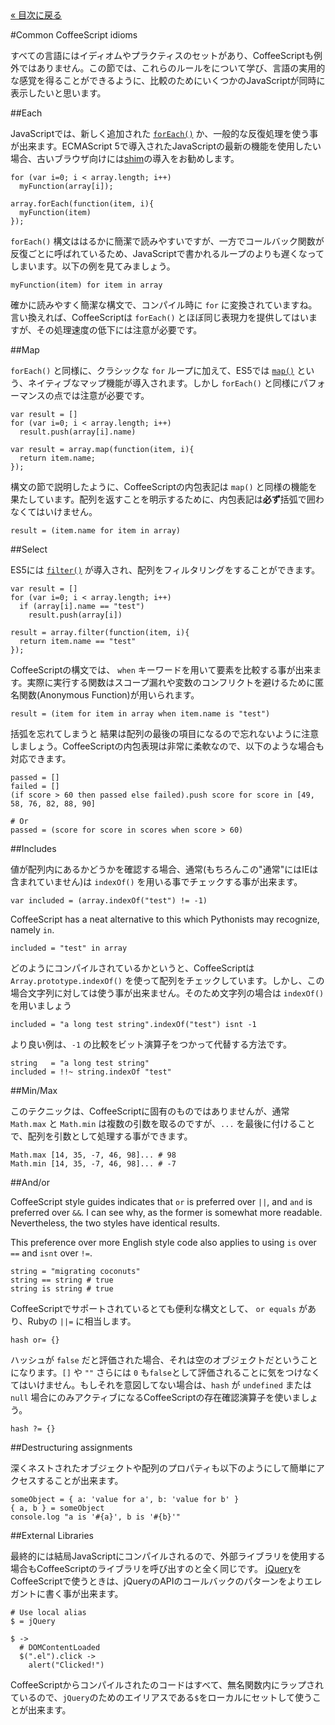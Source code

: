 <div class="back"><a href="index.html">&laquo; 目次に戻る</a></div>

#Common CoffeeScript idioms

すべての言語にはイディオムやプラクティスのセットがあり、CoffeeScriptも例外ではありません。この節では、これらのルールをについて学び、言語の実用的な感覚を得ることができるように、比較のためにいくつかのJavaScriptが同時に表示したいと思います。


##Each

JavaScriptでは、新しく追加された [`forEach()`](https://developer.mozilla.org/en/JavaScript/Reference/Global_Objects/array/foreach) か、一般的な反復処理を使う事が出来ます。ECMAScript 5で導入されたJavaScriptの最新の機能を使用したい場合、古いブラウザ向けには[shim](https://github.com/kriskowal/es5-shim)の導入をお勧めします。
    
    for (var i=0; i < array.length; i++)
      myFunction(array[i]);
      
    array.forEach(function(item, i){
      myFunction(item)
    });

`forEach()` 構文ははるかに簡潔で読みやすいですが、一方でコールバック関数が反復ごとに呼ばれているため、JavaScriptで書かれるループのよりも遅くなってしまいます。以下の例を見てみましょう。

<span class="csscript"></span>
      
    myFunction(item) for item in array
    
確かに読みやすく簡潔な構文で、コンパイル時に `for` に変換されていますね。言い換えれば、CoffeeScriptは `forEach()` とほぼ同じ表現力を提供してはいますが、その処理速度の低下には注意が必要です。
    
##Map

`forEach()` と同様に、クラシックな `for` ループに加えて、ES5では [`map()`](https://developer.mozilla.org/en/JavaScript/Reference/Global_Objects/Array/map) という、ネイティブなマップ機能が導入されます。しかし `forEach()` と同様にパフォーマンスの点では注意が必要です。

    var result = []
    for (var i=0; i < array.length; i++)
      result.push(array[i].name)

    var result = array.map(function(item, i){
      return item.name;
    });

構文の節で説明したように、CoffeeScriptの内包表記は `map()` と同様の機能を果たしています。配列を返すことを明示するために、内包表記は**必ず**括弧で囲わなくてはいけません。

<span class="csscript"></span>

    result = (item.name for item in array)

##Select

ES5には [`filter()`](https://developer.mozilla.org/en/JavaScript/Reference/Global_Objects/array/filter) が導入され、配列をフィルタリングをすることができます。
    
    var result = []
    for (var i=0; i < array.length; i++)
      if (array[i].name == "test")
        result.push(array[i])

    result = array.filter(function(item, i){
      return item.name == "test"
    });

CoffeeScriptの構文では、 `when` キーワードを用いて要素を比較する事が出来ます。実際に実行する関数はスコープ漏れや変数のコンフリクトを避けるために匿名関数(Anonymous Function)が用いられます。

<span class="csscript"></span>

    result = (item for item in array when item.name is "test")

括弧を忘れてしまうと 結果は配列の最後の項目になるので忘れないように注意しましょう。CoffeeScriptの内包表現は非常に柔軟なので、以下のような場合も対応できます。

<span class="csscript"></span>

    passed = []
    failed = []
    (if score > 60 then passed else failed).push score for score in [49, 58, 76, 82, 88, 90]
    
    # Or
    passed = (score for score in scores when score > 60)

##Includes

値が配列内にあるかどうかを確認する場合、通常(もちろんこの"通常"にはIEは含まれていません)は `indexOf()` を用いる事でチェックする事が出来ます。<!-- "I don't wanna even translate this as it doesn't make any sense to support IE" which rather mind-bogglingly still requires a shim, as Internet Explorer hasn't implemented it. -->

    var included = (array.indexOf("test") != -1)

CoffeeScript has a neat alternative to this which Pythonists may recognize, namely `in`.

<span class="csscript"></span>
    
    included = "test" in array

どのようにコンパイルされているかというと、CoffeeScriptは `Array.prototype.indexOf()` を使って配列をチェックしています。しかし、この場合文字列に対しては使う事が出来ません。そのため文字列の場合は `indexOf()` を用いましょう

<span class="csscript"></span>

    included = "a long test string".indexOf("test") isnt -1

より良い例は、`-1` の比較をビット演算子をつかって代替する方法です。

<span class="csscript"></span>
    
    string   = "a long test string"
    included = !!~ string.indexOf "test"
    
##Min/Max

このテクニックは、CoffeeScriptに固有のものではありませんが、通常 `Math.max` と `Math.min` は複数の引数を取るのですが、`...` を最後に付けることで、配列を引数として処理する事ができます。

<span class="csscript"></span>

    Math.max [14, 35, -7, 46, 98]... # 98
    Math.min [14, 35, -7, 46, 98]... # -7

##And/or

CoffeeScript style guides indicates that `or` is preferred over `||`, and `and` is preferred over `&&`. I can see why, as the former is somewhat more readable. Nevertheless, the two styles have identical results.  

This preference over more English style code also applies to using `is` over `==` and `isnt` over `!=`.
    
<span class="csscript"></span>

    string = "migrating coconuts"
    string == string # true
    string is string # true
    
CoffeeScriptでサポートされているとても便利な構文として、 `or equals` があり、Rubyの `||=` に相当します。
    
<span class="csscript"></span>

    hash or= {}
    
ハッシュが `false` だと評価された場合、それは空のオブジェクトだということになります。`[]` や `""` さらには `0` も`false`として評価されることに気をつけなくてはいけません。もしそれを意図してない場合は、`hash` が `undefined` または `null` 場合にのみアクティブになるCoffeeScriptの存在確認演算子を使いましょう。

<span class="csscript"></span>

    hash ?= {}

##Destructuring assignments

深くネストされたオブジェクトや配列のプロパティも以下のようにして簡単にアクセスすることが出来ます。

    someObject = { a: 'value for a', b: 'value for b' }
    { a, b } = someObject
    console.log "a is '#{a}', b is '#{b}'"

##External Libraries

最終的には結局JavaScriptにコンパイルされるので、外部ライブラリを使用する場合もCoffeeScriptのライブラリを呼び出すのと全く同じです。 [jQuery](http://jquery.com)をCoffeeScriptで使うときは、jQueryのAPIのコールバックのパターンをよりエレガントに書く事が出来ます。

<span class="csscript"></span>

    # Use local alias
    $ = jQuery

    $ ->
      # DOMContentLoaded
      $(".el").click ->
        alert("Clicked!")
    
CoffeeScriptからコンパイルされたのコードはすべて、無名関数内にラップされているので、`jQuery`のためのエイリアスである`$`をローカルにセットして使うことが出来ます。
